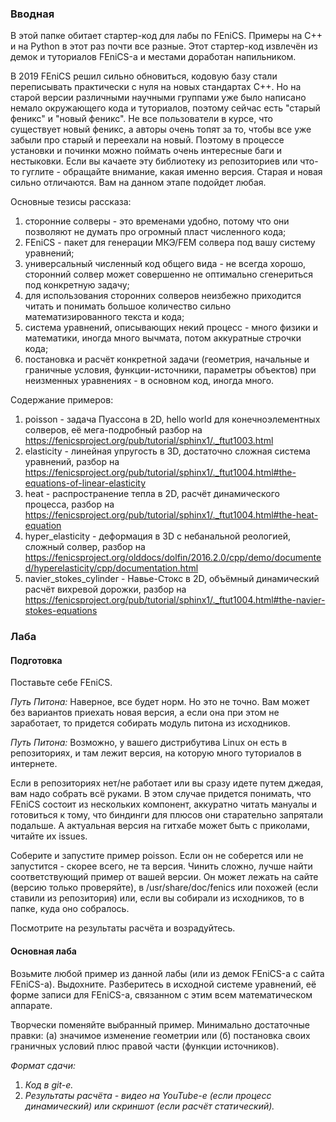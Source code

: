 ### Вводная

В этой папке обитает стартер-код для лабы по FEniCS. Примеры на C++ и на Python в этот раз почти все разные. Этот стартер-код извлечён из демок и туториалов FEniCS-а и местами доработан напильником.

В 2019 FEniCS решил сильно обновиться, кодовую базу стали переписывать практически с нуля на новых стандартах С++. Но на старой версии различными научными группами уже было написано немало окружающего кода и туториалов, поэтому сейчас есть "старый феникс" и "новый феникс". Не все пользователи в курсе, что существует новый феникс, а авторы очень топят за то, чтобы все уже забыли про старый и переехали на новый. Поэтому в процессе установки и починки можно поймать очень интересные баги и нестыковки. Если вы качаете эту библиотеку из репозиториев или что-то гуглите - обращайте внимание, какая именно версия. Старая и новая сильно отличаются. Вам на данном этапе подойдет любая.

Основные тезисы рассказа:
1. сторонние солверы - это временами удобно, потому что они позволяют не думать про огромный пласт численного кода;
2. FEniCS - пакет для генерации МКЭ/FEM солвера под вашу систему уравнений;
3. универсальный численный код общего вида - не всегда хорошо, сторонний солвер может совершенно не оптимально сгенериться под конкретную задачу;
4. для использования сторонних солверов неизбежно приходится читать и понимать большое количество сильно математизированного текста и кода;
5. система уравнений, описывающих некий процесс - много физики и математики, иногда много вычмата, потом аккуратные строчки кода;
6. постановка и расчёт конкретной задачи (геометрия, начальные и граничные условия, функции-источники, параметры объектов) при неизменных уравнениях - в основном код, иногда много.

Содержание примеров:
1. poisson - задача Пуассона в 2D, hello world для конечноэлементных солверов, её мега-подробный разбор на https://fenicsproject.org/pub/tutorial/sphinx1/._ftut1003.html
2. elasticity - линейная упругость в 3D, достаточно сложная система уравнений, разбор на https://fenicsproject.org/pub/tutorial/sphinx1/._ftut1004.html#the-equations-of-linear-elasticity
3. heat - распространение тепла в 2D, расчёт динамического процесса, разбор на https://fenicsproject.org/pub/tutorial/sphinx1/._ftut1004.html#the-heat-equation
4. hyper_elasticity - деформация в 3D с небанальной реологией, сложный солвер, разбор на https://fenicsproject.org/olddocs/dolfin/2016.2.0/cpp/demo/documented/hyperelasticity/cpp/documentation.html
5. navier_stokes_cylinder - Навье-Стокс в 2D, объёмный динамический расчёт вихревой дорожки, разбор на https://fenicsproject.org/pub/tutorial/sphinx1/._ftut1004.html#the-navier-stokes-equations

### Лаба

#### Подготовка

Поставьте себе FEniCS.

*Путь Питона:*
Наверное, все будет норм. Но это не точно. Вам может без вариантов приехать новая версия, а если она при этом не заработает, то придется собирать модуль питона из исходников.

*Путь Питона:*
Возможно, у вашего дистрибутива Linux он есть в репозиториях, и там лежит версия, на которую много туториалов в интернете. 

Если в репозиториях нет/не работает или вы сразу идете путем джедая, вам надо собрать всё руками. В этом случае придется понимать, что FEniCS состоит из нескольких компонент, аккуратно читать мануалы и готовиться к тому, что биндинги для плюсов они старательно запрятали подальше. А актуальная версия на гитхабе может быть с приколами, читайте их issues. 

Соберите и запустите пример poisson. Если он не соберется или не запустится - скорее всего, не та версия. Чинить сложно, лучше найти соответствующий пример от вашей версии. Он может лежать на сайте (версию только проверяйте), в /usr/share/doc/fenics или похожей (если ставили из репозитория) или, если вы собирали из исходников, то в папке, куда оно собралось.

Посмотрите на результаты расчёта и возрадуйтесь.

#### Основная лаба

Возьмите любой пример из данной лабы (или из демок FEniCS-а с сайта FEniCS-а). Выдохните. Разберитесь в исходной системе уравнений, её форме записи для FEniCS-а, связанном с этим всем математическом аппарате.

Творчески поменяйте выбранный пример. Минимально достаточные правки: (а) значимое изменение геометрии или (б) постановка своих граничных условий плюс правой части (функции источников).

*Формат сдачи:*
1. *Код в git-е.*
2. *Результаты расчёта - видео на YouTube-е (если процесс динамический) или скриншот (если расчёт статический).*
